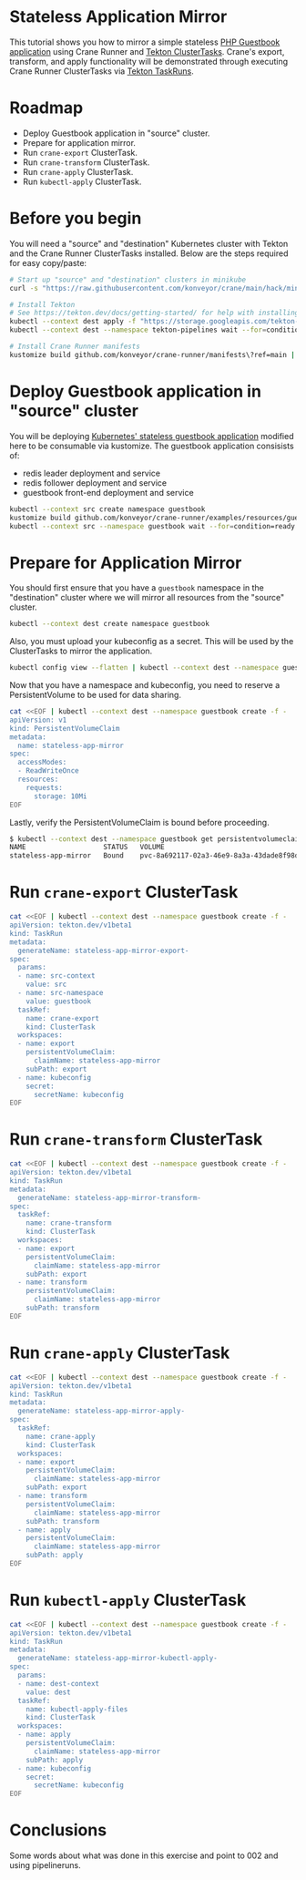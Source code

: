 Stateless Application Mirror
============================

This tutorial shows you how to mirror a simple stateless
[PHP Guestbook application](https://kubernetes.io/docs/tutorials/stateless-application/guestbook/)
using Crane Runner and
[Tekton ClusterTasks](https://tekton.dev/docs/pipelines/tasks/#task-vs-clustertask).
Crane's export, transform, and apply functionality will be demonstrated through
executing Crane Runner ClusterTasks via
[Tekton TaskRuns](https://github.com/tektoncd/pipeline/blob/main/docs/taskruns.md).

# Roadmap

* Deploy Guestbook application in "source" cluster.
* Prepare for application mirror.
* Run `crane-export` ClusterTask.
* Run `crane-transform` ClusterTask.
* Run `crane-apply` ClusterTask.
* Run `kubectl-apply` ClusterTask.

# Before you begin

You will need a "source" and "destination" Kubernetes cluster with Tekton and
the Crane Runner ClusterTasks installed. Below are the steps required for easy
copy/paste:

```bash
# Start up "source" and "destination" clusters in minikube
curl -s "https://raw.githubusercontent.com/konveyor/crane/main/hack/minikube-clusters-start.sh" | bash

# Install Tekton
# See https://tekton.dev/docs/getting-started/ for help with installing Tekton
kubectl --context dest apply -f "https://storage.googleapis.com/tekton-releases/pipeline/latest/release.yaml"
kubectl --context dest --namespace tekton-pipelines wait --for=condition=ready pod --selector=app.kubernetes.io/component=controller --timeout=180s

# Install Crane Runner manifests
kustomize build github.com/konveyor/crane-runner/manifests\?ref=main | kubectl --context dest apply -f -
```

# Deploy Guestbook application in "source" cluster

You will be deploying
[Kubernetes' stateless guestbook application](https://kubernetes.io/docs/tutorials/stateless-application/guestbook/)
modified here to be consumable via kustomize.
The guestbook application consisists of:

* redis leader deployment and service
* redis follower deployment and service
* guestbook front-end deployment and service


```bash
kubectl --context src create namespace guestbook
kustomize build github.com/konveyor/crane-runner/examples/resources/guestbook\?ref=main | kubectl --context src --namespace guestbook apply -f -
kubectl --context src --namespace guestbook wait --for=condition=ready pod --selector=app=guestbook --timeout=180s
```

# Prepare for Application Mirror

You should first ensure that you have a `guestbook` namespace in the
"destination" cluster where we will mirror all resources from the "source"
cluster.

```bash
kubectl --context dest create namespace guestbook
```

Also, you must upload your kubeconfig as a secret. This will be used by the
ClusterTasks to mirror the application.

```bash
kubectl config view --flatten | kubectl --context dest --namespace guestbook create secret generic kubeconfig --from-file=config=/dev/stdin
```

Now that you have a namespace and kubeconfig, you need to reserve a
PersistentVolume to be used for data sharing.

```bash
cat <<EOF | kubectl --context dest --namespace guestbook create -f -
apiVersion: v1
kind: PersistentVolumeClaim
metadata:
  name: stateless-app-mirror
spec:
  accessModes:
  - ReadWriteOnce
  resources:
    requests:
      storage: 10Mi
EOF
```

Lastly, verify the PersistentVolumeClaim is bound before proceeding.

```bash
$ kubectl --context dest --namespace guestbook get persistentvolumeclaims stateless-app-mirror
NAME                   STATUS   VOLUME                                     CAPACITY   ACCESS MODES   STORAGECLASS   AGE
stateless-app-mirror   Bound    pvc-8a692117-02a3-46e9-8a3a-43dade8f98d2   10Mi       RWO            standard       80s
```

# Run `crane-export` ClusterTask

```bash
cat <<EOF | kubectl --context dest --namespace guestbook create -f -
apiVersion: tekton.dev/v1beta1
kind: TaskRun
metadata:
  generateName: stateless-app-mirror-export-
spec:
  params:
  - name: src-context
    value: src
  - name: src-namespace
    value: guestbook
  taskRef:
    name: crane-export
    kind: ClusterTask
  workspaces:
  - name: export
    persistentVolumeClaim:
      claimName: stateless-app-mirror
    subPath: export
  - name: kubeconfig
    secret:
      secretName: kubeconfig
EOF
```

# Run `crane-transform` ClusterTask

```bash
cat <<EOF | kubectl --context dest --namespace guestbook create -f -
apiVersion: tekton.dev/v1beta1
kind: TaskRun
metadata:
  generateName: stateless-app-mirror-transform-
spec:
  taskRef:
    name: crane-transform
    kind: ClusterTask
  workspaces:
  - name: export
    persistentVolumeClaim:
      claimName: stateless-app-mirror
    subPath: export
  - name: transform
    persistentVolumeClaim:
      claimName: stateless-app-mirror
    subPath: transform
EOF
```

# Run `crane-apply` ClusterTask

```bash
cat <<EOF | kubectl --context dest --namespace guestbook create -f -
apiVersion: tekton.dev/v1beta1
kind: TaskRun
metadata:
  generateName: stateless-app-mirror-apply-
spec:
  taskRef:
    name: crane-apply
    kind: ClusterTask
  workspaces:
  - name: export
    persistentVolumeClaim:
      claimName: stateless-app-mirror
    subPath: export
  - name: transform
    persistentVolumeClaim:
      claimName: stateless-app-mirror
    subPath: transform
  - name: apply
    persistentVolumeClaim:
      claimName: stateless-app-mirror
    subPath: apply
EOF
```

# Run `kubectl-apply` ClusterTask

```bash
cat <<EOF | kubectl --context dest --namespace guestbook create -f -
apiVersion: tekton.dev/v1beta1
kind: TaskRun
metadata:
  generateName: stateless-app-mirror-kubectl-apply-
spec:
  params:
  - name: dest-context
    value: dest
  taskRef:
    name: kubectl-apply-files
    kind: ClusterTask
  workspaces:
  - name: apply
    persistentVolumeClaim:
      claimName: stateless-app-mirror
    subPath: apply
  - name: kubeconfig
    secret:
      secretName: kubeconfig
EOF
```

# Conclusions

Some words about what was done in this exercise and point to 002 and using
pipelineruns.
